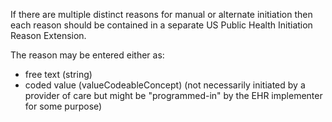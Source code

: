 If there are multiple distinct reasons for manual or alternate initiation then each reason should be contained in a separate US Public Health Initiation Reason Extension. 

The reason may be entered either as:
* free text (string) 
* coded value (valueCodeableConcept) (not necessarily initiated by a provider of care but might be "programmed-in" by the EHR implementer for some purpose)